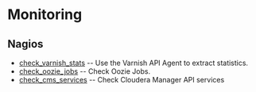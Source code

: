 Monitoring
==========

Nagios
------

* [check_varnish_stats](https://github.com/easysadmin/systems/blob/master/monitoring/check_varnish_stats.sh) -- Use the Varnish API Agent to extract statistics.
* [check_oozie_jobs](https://github.com/easysadmin/systems/blob/master/monitoring/check_oozie_jobs.sh) -- Check Oozie Jobs.
* [check_cms_services](https://github.com/easysadmin/systems/blob/master/monitoring/check_cms_services.sh) -- Check Cloudera Manager API services
